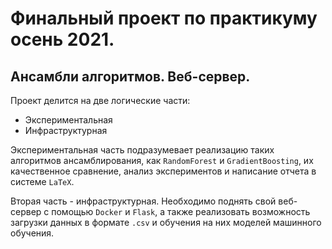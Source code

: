 # Финальный проект по практикуму осень 2021.
## Ансамбли алгоритмов. Веб-сервер.
Проект делится на две логические части:
* Экспериментальная
* Инфраструктурная

Экспериментальная часть подразумевает реализацию 
таких алгоритмов ансамблирования, как `RandomForest` и
`GradientBoosting`, их качественное сравнение, анализ 
экспериментов и написание отчета в системе `LaTeX`.

Вторая часть - инфраструктурная. Необходимо поднять 
свой веб-сервер с помощью `Docker` и `Flask`, а также реализовать
возможность загрузки данных в формате  `.csv` 
и обучения на них моделей машинного обучения.

